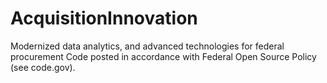 # AcquisitionInnovation
Modernized data analytics, and advanced technologies for federal procurement
Code posted in accordance with Federal Open Source Policy (see code.gov).
